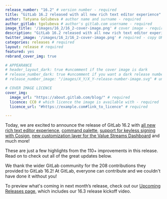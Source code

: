 ```yaml
---
release_number: "16.2" # version number - required
title: "GitLab 16.2 released with all new rich text editor experience" # short title (no longer than 62 characters) - required
author: Tatyana Golubeva # author name and surname - required
author_gitlab: tgolubeva # author's gitlab.com username - required
image_title: '/images/16_2/16_2-cover-image.png' # cover image - required
description: "GitLab 16.2 released with all new rich text editor experience, command palette, machine learning model experiments tracking, new customization layer for the Value Streams Dashboard and much more!" # short description - required
twitter_image: '/images/16_2/16_2-cover-image.png' # required - copy URL from image title section above
categories: releases # required
layout: release # required
featured: yes
rebrand_cover_img: true

# APPEARANCE
# header_layout_dark: true #uncomment if the cover image is dark
# release_number_dark: true #uncomment if you want a dark release number
# release_number_image: "/images/X_Y/X_Y-release-number-image.svg" # uncomment if you want a svg image to replace the release number that normally overlays the background image

# COVER IMAGE LICENCE
cover_img:
  image_url: "https://about.gitlab.com/blog/" # required
  licence: CC0 # which licence the image is available with - required
  licence_url: "#https://example.com#link_to_licence" # required

---
```


<!--
This is the release blog post file. Add here the introduction only.
All remaining content goes into data/release-posts/.

**Use the merge request template "Release-Post", and please set the calendar due
date for each stage (general contributions, review).**

Read through the Release Posts Handbook for more information:
https://about.gitlab.com/handbook/marketing/blog/release-posts/#introduction
-->

Today, we are excited to announce the release of GitLab 16.2 with [all new rich text editor experience](#all-new-rich-text-editor-experience), [command palette](#command-palette), [support for keyless signing with Cosign](#support-for-keyless-signing-with-cosign), [new customization layer for the Value Streams Dashboard](#new-customization-layer-for-the-value-streams-dashboard) and much more!

These are just a few highlights from the 110+ improvements in this release. Read on to check out all of the great updates below.

We thank the wider GitLab community for the 208 contributions they provided to GitLab 16.2! At GitLab, everyone can contribute and we couldn't have done it without you!

To preview what's coming in next month’s release, check out our [Upcoming Releases page](/direction/kickoff/), which includes our 16.3 release kickoff video.
